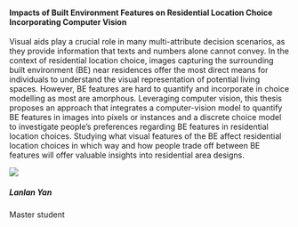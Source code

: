 <div class="row">
  <div class="col-sm-8">
    <h4 id="lanlan-yan">Impacts of Built Environment Features on Residential Location Choice Incorporating Computer Vision</h4>
    <p>
      Visual aids play a crucial role in many multi-attribute decision scenarios, as they provide information that texts and numbers alone cannot convey. In the context of residential location choice, images capturing the surrounding built environment (BE) near residences offer the most direct means for individuals to understand the visual representation of potential living spaces. However, BE features are hard to quantify and incorporate in choice modelling as most are amorphous. Leveraging computer vision, this thesis proposes an approach that integrates a computer-vision model to quantify BE features in images into pixels or instances and a discrete choice model to investigate people’s preferences regarding BE features in residential location choices. Studying what visual features of the BE affect residential location choices in which way and how people trade off between BE features will offer valuable insights into residential area designs.
    </p>
  </div>

  <div class="col-sm-4">
    <div class="card contact-card">
      <div class="row g-0">
        <div class="col-sm-3">
          <!-- <a href="https://www.tudelft.nl/en/"> -->
            <img src="{{ 'assets/images/person.webp' | relative_url }}" class="contact-avatar">
          <!-- </a> -->
        </div>
        <div class="col-sm-9 gx-sm-3">
          <div class="card-body">
            <h5 class="card-title">Lanlan Yan</h5>
            <p class="card-text">
              Master student<br>
              <!-- <a href="mailto:mail@tudelft.nl">some.address@student.tudelft.nl</a> -->
            </p>
          </div>
        </div>
      </div>
    </div>
  </div>

</div>